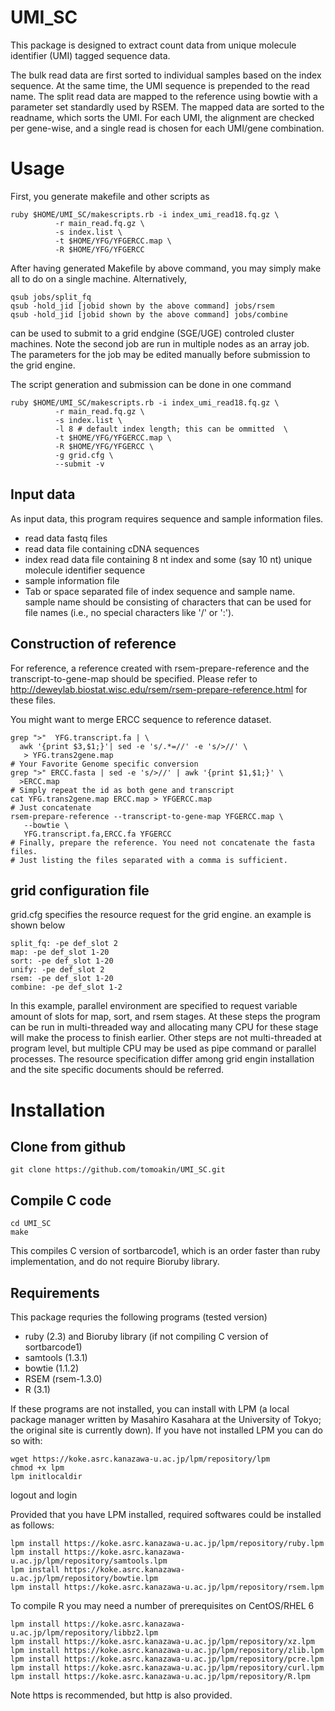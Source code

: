 # UMI_SC
This package is designed to extract count data from unique molecule identifier (UMI) tagged
sequence data.

The bulk read data are first sorted to individual samples based on the index sequence.
At the same time, the UMI sequence is prepended to the read name.
The split read data are mapped to the reference using bowtie with a parameter set standardly
used by RSEM.
The mapped data are sorted to the readname, which sorts the UMI.
For each UMI, the alignment are checked per gene-wise, and a single read is chosen for each UMI/gene combination.


# Usage

First, you generate makefile and other scripts as

    ruby $HOME/UMI_SC/makescripts.rb -i index_umi_read18.fq.gz \
              -r main_read.fq.gz \
              -s index.list \
              -t $HOME/YFG/YFGERCC.map \
              -R $HOME/YFG/YFGERCC

After having generated Makefile by above command, you may simply
    make all
to do on a single machine.
Alternatively,

    qsub jobs/split_fq
    qsub -hold_jid [jobid shown by the above command] jobs/rsem
    qsub -hold_jid [jobid shown by the above command] jobs/combine

can be used to submit to a grid endgine (SGE/UGE) controled cluster machines. 
Note the second job are run in multiple nodes as an array job.  
The parameters for the job may be edited manually
before submission to the grid engine.

The script generation and submission can be done in one command

    ruby $HOME/UMI_SC/makescripts.rb -i index_umi_read18.fq.gz \
              -r main_read.fq.gz \
              -s index.list \
              -l 8 # default index length; this can be ommitted  \
              -t $HOME/YFG/YFGERCC.map \
              -R $HOME/YFG/YFGERCC \
              -g grid.cfg \
              --submit -v

## Input data
As input data, this program requires sequence and sample information files. 
* read data fastq files
 * read data file containing cDNA sequences 
 * index read data file containing 8 nt index and some (say 10 nt) unique molecule identifier sequence
* sample information file
 * Tab or space separated file of index sequence and sample name.
   sample name should be consisting of characters that can 
  be used for file names (i.e., no special characters like '/' or ':').

## Construction of reference
For reference, a reference created with rsem-prepare-reference and the transcript-to-gene-map
should be specified. Please refer to http://deweylab.biostat.wisc.edu/rsem/rsem-prepare-reference.html
for these files.

You might want to merge ERCC sequence to reference dataset.

    grep ">"  YFG.transcript.fa | \
      awk '{print $3,$1;}'| sed -e 's/.*=//' -e 's/>//' \
       > YFG.trans2gene.map
    # Your Favorite Genome specific conversion
    grep ">" ERCC.fasta | sed -e 's/>//' | awk '{print $1,$1;}' \
      >ERCC.map
    # Simply repeat the id as both gene and transcript
    cat YFG.trans2gene.map ERCC.map > YFGERCC.map
    # Just concatenate
    rsem-prepare-reference --transcript-to-gene-map YFGERCC.map \
       --bowtie \
       YFG.transcript.fa,ERCC.fa YFGERCC
    # Finally, prepare the reference. You need not concatenate the fasta files.
    # Just listing the files separated with a comma is sufficient.
 
## grid configuration file
grid.cfg specifies the resource request for the grid engine.
an example is shown below

    split_fq: -pe def_slot 2
    map: -pe def_slot 1-20
    sort: -pe def_slot 1-20
    unify: -pe def_slot 2
    rsem: -pe def_slot 1-20
    combine: -pe def_slot 1-2

In this example, parallel environment are specified to request variable amount of slots for 
map, sort, and rsem stages. At these steps the program can be run in multi-threaded way and
allocating many CPU for these stage will make the process to finish earlier. Other steps are not
multi-threaded at program level, but multiple CPU may be used as pipe command or parallel processes.
The resource specification differ among grid engin installation and the site specific documents
should be referred.


# Installation
## Clone from github

    git clone https://github.com/tomoakin/UMI_SC.git

## Compile C code

    cd UMI_SC
    make

This compiles C version of sortbarcode1, which is an order faster than
ruby implementation, and do not require Bioruby library.

## Requirements
This package requries the following programs (tested version)
* ruby (2.3) and Bioruby library (if not compiling C version of sortbarcode1)
* samtools (1.3.1)
* bowtie (1.1.2)
* RSEM (rsem-1.3.0)
* R (3.1)

If these programs are not installed, you can install with LPM (a local package manager written by Masahiro Kasahara 
at the University of Tokyo; the original site is currently down).
If you have not installed LPM you can do so with:

    wget https://koke.asrc.kanazawa-u.ac.jp/lpm/repository/lpm
    chmod +x lpm
    lpm initlocaldir

logout and login

Provided that you have LPM installed, required softwares could be installed as follows:

    lpm install https://koke.asrc.kanazawa-u.ac.jp/lpm/repository/ruby.lpm
    lpm install https://koke.asrc.kanazawa-u.ac.jp/lpm/repository/samtools.lpm
    lpm install https://koke.asrc.kanazawa-u.ac.jp/lpm/repository/bowtie.lpm
    lpm install https://koke.asrc.kanazawa-u.ac.jp/lpm/repository/rsem.lpm

To compile R you may need a number of prerequisites on CentOS/RHEL 6

    lpm install https://koke.asrc.kanazawa-u.ac.jp/lpm/repository/libbz2.lpm
    lpm install https://koke.asrc.kanazawa-u.ac.jp/lpm/repository/xz.lpm
    lpm install https://koke.asrc.kanazawa-u.ac.jp/lpm/repository/zlib.lpm
    lpm install https://koke.asrc.kanazawa-u.ac.jp/lpm/repository/pcre.lpm
    lpm install https://koke.asrc.kanazawa-u.ac.jp/lpm/repository/curl.lpm
    lpm install https://koke.asrc.kanazawa-u.ac.jp/lpm/repository/R.lpm

Note https is recommended, but http is also provided.

